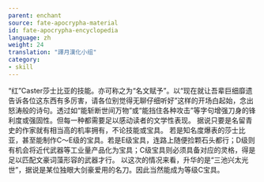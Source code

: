 ```yaml
---
parent: enchant
source: fate-apocrypha-material
id: fate-apocrypha-encyclopedia
language: zh
weight: 24
translation: "譯月漢化小组"
category:
- skill
---
```


“红”Caster莎士比亚的技能。亦可称之为“名文赋予”。以“现在就让吾辈巨细靡遗告诉各位这东西有多厉害，请各位别觉得无聊仔细听好”这样的开场白起始，念出怒涛般的诗句。透过如“能斩断世间万物”或“能挡住各种攻击”等字句增强刀身的锋利度或强固性。但每一种都需要足以感动读者的文学性表现。
据说只要是名留青史的作家就有相当高的机率拥有，不论技能或宝具。
若是知名度爆表的莎士比亚，甚至能制作C～E级的宝具。若是E级宝具，连路上随便捡颗石头都行；D级则有机会将近代武器等工业量产品化为宝具；C级宝具则必须具备对应的灵格，得是足以匹配文豪词藻形容的武器才行。
以这次的情况来看，升华的是“三池兴太光世”，据说是某位独眼大剑豪爱用的名刀。因此当然能成为等级C宝具。
